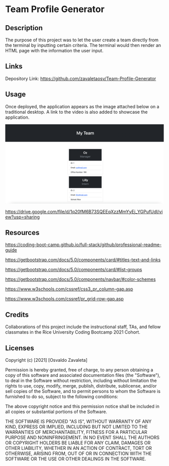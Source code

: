 # Team Profile Generator
## Description

The purpose of this project was to let the user create a team directly from the terminal by inputting certain criteria. The terminal would then render an HTML page with the information the user input.

## Links

Depository Link: https://github.com/zavaletaosv/Team-Profile-Generator
## Usage

Once deployed, the application appears as the image attached below on a traditional desktop. A link to the video is also added to showcase the application.

<img
src = "./src/teamss.png"
alt = "A screenshot of the application" />

https://drive.google.com/file/d/1q20fM6B73SQEEqXzzMmYyEj_YGPufUdl/view?usp=sharing

## Resources

https://coding-boot-camp.github.io/full-stack/github/professional-readme-guide

https://getbootstrap.com/docs/5.0/components/card/#titles-text-and-links

https://getbootstrap.com/docs/5.0/components/card/#list-groups

https://getbootstrap.com/docs/5.0/components/navbar/#color-schemes

https://www.w3schools.com/cssref/css3_pr_column-gap.asp

https://www.w3schools.com/cssref/pr_grid-row-gap.asp
## Credits

Collaborations of this project include the instructional staff, TAs, and fellow classmates in the Rice University Coding Bootcamp 2021 Cohort.

## Licenses

Copyright (c) [2021] [Osvaldo Zavaleta]

Permission is hereby granted, free of charge, to any person obtaining a copy of this software and associated documentation files (the "Software"), to deal in the Software without restriction, including without limitation the rights to use, copy, modify, merge, publish, distribute, sublicense, and/or sell copies of the Software, and to permit persons to whom the Software is furnished to do so, subject to the following conditions:

The above copyright notice and this permission notice shall be included in all copies or substantial portions of the Software.

THE SOFTWARE IS PROVIDED "AS IS", WITHOUT WARRANTY OF ANY KIND, EXPRESS OR IMPLIED, INCLUDING BUT NOT LIMITED TO THE WARRANTIES OF MERCHANTABILITY, FITNESS FOR A PARTICULAR PURPOSE AND NONINFRINGEMENT. IN NO EVENT SHALL THE AUTHORS OR COPYRIGHT HOLDERS BE LIABLE FOR ANY CLAIM, DAMAGES OR OTHER LIABILITY, WHETHER IN AN ACTION OF CONTRACT, TORT OR OTHERWISE, ARISING FROM, OUT OF OR IN CONNECTION WITH THE SOFTWARE OR THE USE OR OTHER DEALINGS IN THE SOFTWARE.
